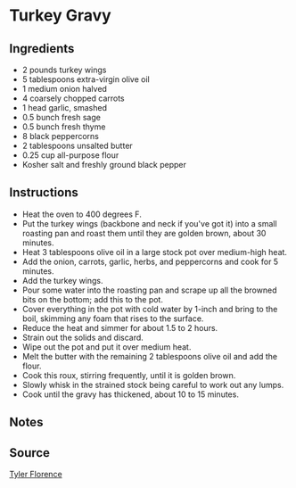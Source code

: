 # Turkey Gravy

## Ingredients
* 2 pounds turkey wings
* 5 tablespoons extra-virgin olive oil
* 1 medium onion halved
* 4 coarsely chopped carrots
* 1 head garlic, smashed
* 0.5 bunch fresh sage
* 0.5 bunch fresh thyme
* 8 black peppercorns
* 2 tablespoons unsalted butter
* 0.25 cup all-purpose flour
* Kosher salt and freshly ground black pepper

## Instructions
* Heat the oven to 400 degrees F.
* Put the turkey wings (backbone and neck if you've got it) into a small roasting pan and roast them until they are golden brown, about 30 minutes.
* Heat 3 tablespoons olive oil in a large stock pot over medium-high heat.
* Add the onion, carrots, garlic, herbs, and peppercorns and cook for 5 minutes.
* Add the turkey wings.
* Pour some water into the roasting pan and scrape up all the browned bits on the bottom; add this to the pot.
* Cover everything in the pot with cold water by 1-inch and bring to the boil, skimming any foam that rises to the surface.
* Reduce the heat and simmer for about 1.5 to 2 hours.
* Strain out the solids and discard.
* Wipe out the pot and put it over medium heat.
* Melt the butter with the remaining 2 tablespoons olive oil and add the flour.
* Cook this roux, stirring frequently, until it is golden brown.
* Slowly whisk in the strained stock being careful to work out any lumps.
* Cook until the gravy has thickened, about 10 to 15 minutes.

## Notes

## Source
[Tyler Florence](http://www.foodnetwork.com/recipes/tyler-florence/turkey-gravy-recipe.html)
